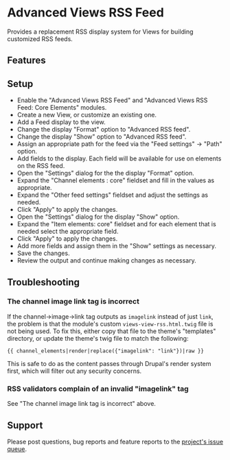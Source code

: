 # Advanced Views RSS Feed

Provides a replacement RSS display system for Views for building customized RSS
feeds.


## Features


## Setup

* Enable the "Advanced Views RSS Feed" and "Advanced Views RSS Feed: Core
  Elements" modules.
* Create a new View, or customize an existing one.
* Add a Feed display to the view.
* Change the display "Format" option to "Advanced RSS feed".
* Change the display "Show" option to "Advanced RSS feed".
* Assign an appropriate path for the feed via the "Feed settings" -> "Path"
  option.
* Add fields to the display. Each field will be available for use on elements
  on the RSS feed.
* Open the "Settings" dialog for the the display "Format" option.
* Expand the "Channel elements : core" fieldset and fill in the values as
  appropriate.
* Expand the "Other feed settings" fieldset and adjust the settings as needed.
* Click "Apply" to apply the changes.
* Open the "Settings" dialog for the display "Show" option.
* Expand the "Item elements: core" fieldset and for each element that is needed
  select the appropriate field.
* Click "Apply" to apply the changes.
* Add more fields and assign them in the "Show" settings as necessary.
* Save the changes.
* Review the output and continue making changes as necessary.


## Troubleshooting

### The channel image link tag is incorrect

If the channel->image->link tag outputs as `imagelink` instead of just `link`,
the problem is that the module's custom `views-view-rss.html.twig` file is not
being used. To fix this, either copy that file to the theme's "templates"
directory, or update the theme's twig file to match the following:

    {{ channel_elements|render|replace({"imagelink": "link"})|raw }}

This is safe to do as the content passes through Drupal's render system first,
which will filter out any security concerns.


### RSS validators complain of an invalid "imagelink" tag

See "The channel image link tag is incorrect" above.


## Support

Please post questions, bug reports and feature reports to the [project's issue
queue](https://www.drupal.org/project/issues/views_rss).

